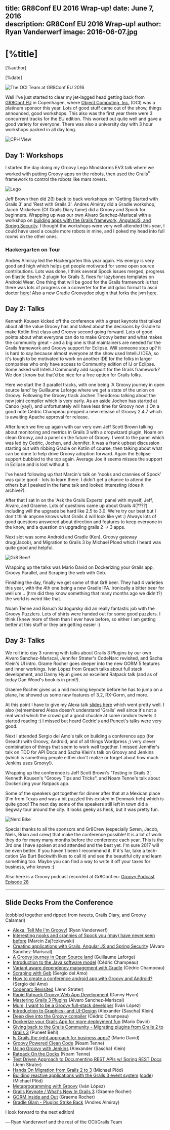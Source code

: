 title: GR8Conf EU 2016 Wrap-up!
date: June 7, 2016  
description: GR8Conf EU 2016 Wrap-up!
author: Ryan Vanderwerf
image: 2016-06-07.jpg   
---

# [%title]

[%author]

[%date] 

![The OCI Team at GR8Conf EU 2016](2016-06-07-img01.jpg)

Well I've just started to clear my jet-lagged head getting back from [GR8Conf EU](https://gr8conf.eu/) in Copenhagen, where [Object Computing, Inc.](https://objectcomputing.com/) (OCI) was a platinum sponsor this year. Lots of good stuff came out of the show, things announced, good workshops. This also was the first year there were 3 concurrent tracks for the EU edition. This worked out quite well and gave a good variety for everyone. There was also a university day with 3 hour workshops packed in all day long.

![CPH View](2016-06-07-img02.jpg)

## Day 1: Workshops

I started the day doing my Groovy Lego Mindstorms EV3 talk where we worked with putting Groovy apps on the robots, then used the Grails<sup>&reg;</sup> framework to control the robots like mars rovers.

![Lego](2016-06-07-img03.jpg)

Jeff Brown then did 2(!) back to back workshops on 'Getting Started with Grails 3' and 'Rest with Grails 3'. Andres Almiray did a Gradle workshop, Jacob Mikkelsen (Of Grails Diary fame) did a Groovy and Spock for beginners. Wrapping up was our own Alvaro Sanchez-Mariscal with a workshop on [building apps with the Grails framework, AngularJS, and Spring Security](https://alvarosanchez.github.io/grails-angularjs-springsecurity-workshop/ "Building Apps with Grails"). I thought the workshops were very well attended this year, I could have used a couple more robots in mine, and I poked my head into full rooms on the other ones.

### Hackergarten on Tour

Andres Almiray led the Hackergarten this year again. His energy is very good and high which helps get people motivated for some open source contributions. Lots was done, I think several Spock issues merged, progress on Elastic Search 2 plugin for Grails 3, fixes for lazybones templates on Android Wear. One thing that will be good for the Grails framework is that there was lots of progress on a converter for the old gdoc format to ascii doctor [here](https://t.co/NA41R1DUjM)! Also a new Gradle Groovydoc plugin that forks the jvm [here](https://t.co/EsFOyuVx7n).

## Day 2: Talks

Kenneth Kousen kicked off the conference with a great keynote that talked about all the value Groovy has and talked about the decisions by Gradle to make Kotlin first class and Groovy second going forward. Lots of good points about what everyone can do to make Groovy better and what makes the community great - and a big one is that maintainers are needed for the Grails framework and Groovy support for Eclipse. Will someone step up? It is hard to say because almost everyone at the show used IntelliJ IDEA, so it's tough to be motivated to work on another IDE for the folks in larger companies who only have access to Community edition of IJ or Eclipse. Some asked will IntelliJ Community add support for the Grails framework? We don't know but that'd be nice for a free option for Grails folks.

Here we start the 3 parallel tracks, with one being 'A Groovy journey in open source land' by Guillaume Laforge where we get a state of the union on Groovy. Following the Groovy track Jochen Theodorou talking about the new joint compiler which is very early. As an aside Jochen has started at Canoo (yay!), and unfortunately will have less time for Groovy now :( On a good note Cédric Champeau prepped a new release of Groovy 2.4.7 which is awaiting Apache approval for release.

After lunch we fire up again with our very own Jeff Scott Brown talking about monitoring and metrics in Grails 3 with a dropwizard plugin, Noam on clean Groovy, and a panel on the future of Groovy. I went to the panel which was led by Cedric, Jochen, and Jennifer. It was a frank upbeat discussion starting out with ribbing Gradle on Kotlin of course, then talking about what can be done to help drive Groovy adoption forward. Again the Eclipse support bubbled to the top again. Average Joe it seems misses the support in Eclipse and is lost without it.

I've heard following up that Marcin's talk on 'nooks and crannies of Spock' was quite good - lots to learn there. I didn't get a chance to attend the others but I peeked in the fame talk and looked interesting (does it archive?).

After that I sat in on the 'Ask the Grails Experts' panel with myself, Jeff, Alvaro, and Graeme. Lots of questions came up about Grails 4(????) including will the upgrade be hard like 2.5 to 3.0\. We're try our best but I don't think anyone knows what Grails 4 will look like yet :) Always lots of good questions answered about direction and features to keep everyone in the know, and a question on upgrading grails 2 -> 3 apps.

Next slot was some Android and Gradle (Ken), Groovy gateway drug(Jacob), and Migration to Grails 3 by Michael Ploed which I heard was quite good and helpful.

![Gr8 Beer!](2016-06-07-img04.jpg)

Wrapping up the talks was Mario David on Dockerizing your Grails app, Groovy Parallel, and Scraping the web with Geb.

Finishing the day, finally we get some of that Gr8 beer. They had 4 varieties this year, with the 4th one being a new Gradle IPA. Ironically a bitter beer for well um... (hrm did they know something that many months ago we didn't?) the world is weird like that.

Noam Tenne and Baruch Sadogursky did an really fantastic job with the Groovy Puzzlers. Lots of shirts were handed out for some good puzzlers. I think I knew more of them than I ever have before, so either I am getting better at this stuff or they are getting easier :)

## Day 3: Talks

We roll into day 3 running with talks about Grails 3 Plugins by our own Alvaro Sanchez-Mariscal, Jennifer Strater's CodeNarc revisited, and Sacha Klein's UI intro. Grame Rocher goes deeper into the new GORM 5 features and inner workings. Iván López from Greach talks about full stack development, and Danny Hyun gives an excellent Ratpack talk (and as of today Dan Wood's book is in print!).

Graeme Rocher gives us a mid morning keynote before he has to jump on a plane, he showed us some new features of 3.2, RX-Gorm, and more.

At this point I have to give my Alexa talk [slides here](https://speakerdeck.com/rvanderwerf/alexa-tell-me-im-groovy-gr8conf-dot-eu-2016) which went pretty well. I also (re)membered Alexa doesn't understand 'Grails' well since it's not a real word which the crowd got a good chuckle at some random tweets it started reading :) I missed but heard Cedric's and Puneet's talks were very good.

Next I attended Sergio del Amo's talk on building a conference app (for Greach) with Groovy, Android, and of all things Wordpress ;) very clever combination of things that seem to work well together. I missed Jennifer's talk on TDD for API Docs and Sacha Klein's talk on Groovy and Jenkins (which is something people either don't realize or forget about how much Jenkins uses Groovy!).

Wrapping up the conference is Jeff Scott Brown's 'Testing in Grails 3', Kenneth Kousen's "Groovy Tips and Tricks", and Noam Tenne's talk about Dockerizing your Ratpack app.

Some of the speakers got together for dinner after that at a Mexican place (I'm from Texas and was a bit puzzled this existed in Denmark heh) which is quite good! The next day some of the speakers still left in town did a Segway tour around the city. It looks geeky as heck, but it was pretty fun.

![Nerd Bike](2016-06-07-img05.jpg)

Special thanks to all the sponsors and Gr8Crew (especially Søren, Jacob, Niels, Brian and crew) that make the conference possible! It is a lot of work they do for many many months before the conference each year. This is the 3rd one I have spoken at and attended and the best yet. I'm sure 2017 will be even better. If you haven't been I recommend it. If it's far, take a tech-cation (As Burt Beckwith likes to call it) and see the beautiful city and learn something too. Maybe you can find a way to write it off your taxes for business, who knows :)

Also here is a Groovy podcast recorded at Gr8Conf.eu: [Groovy Podcast Episode 28](https://www.youtube.com/watch?v=Sj9P6_jT9R8)

***

## Slide Decks From the Conference

(cobbled together and ripped from tweets, Grails Diary, and Groovy Calamari)

*   [Alexa, Tell Me I'm Groovy!](https://speakerdeck.com/rvanderwerf/alexa-tell-me-im-groovy-gr8conf-dot-eu-2016) (Ryan Vanderwerf)
*   [Interesting nooks and crannies of Spock you (may) have never seen before](https://speakerdeck.com/szpak/interesting-nooks-and-crannies-of-spock-you-may-have-never-seen-before) (Marcin Zaj?czkowski)
*   [Creating applications with Grails, Angular JS and Spring Security](https://www.slideshare.net/alvarosanchezmariscal/creating-applications-with-grails-angular-js-and-spring-security-62646073) (Alvaro Sanchez-Mariscal)
*   [A Groovy journey in Open Source land](https://speakerdeck.com/glaforge/a-groovy-journey-in-open-source-land) (Guillaume Laforge)
*   [Introduction to the Java software model](https://melix.github.io/gr8conf2016-intro-software-model/#/) (Cédric Champeau)
*   [Variant aware dependency management with Gradle](https://melix.github.io/gr8conf2016-variant-aware-dep-mgmt/#/) (Cédric Champeau)
*   [Scraping with Geb](https://speakerdeck.com/sdelamo/scraping-with-geb) (Sergio del Amo)
*   [How to create a conference android app with Groovy and Android?](https://t.co/2GsyZuq2h8) (Sergio del Amo)
*   [Codenarc Revisited](https://speakerdeck.com/jlstrater/codenarc-revisited-gr8conf-eu-2016) (Jenn Strater)
*   [Rapid Ratpack Groovy Web App Development](https://danhyun.github.io/2016-gr8confeu-rapid-ratpack-groovy/#implementing_individual_todo_chain) (Danny Hyun)
*   [Mastering Grails 3 Plugins](https://www.slideshare.net/alvarosanchezmariscal/mastering-grails-3-plugins-gr8conf-eu-2016) (Alvaro Sanchez-Mariscal)
*   [Mum, I want to be a Groovy full-stack developer](https://www.slideshare.net/ilopmar/gr8conf-2016-mum-i-want-to-be-a-groovy-fullstack-developer) (Iván López)
*   [Introduction to Graphics- and UI-Design](https://de.slideshare.net/sascha_klein/introduction-to-graphics-and-uidesign) (Alexander (Sascha) Klein)
*   [Deep dive into the Groovy compiler](https://melix.github.io/gr8conf2016-deepdive-groovy-compiler/#/) (Cédric Champeau)
*   [Dockerize your Grails App for more deployment fun](https://speakerdeck.com/mariodavid/dockerize-your-grails-app-for-more-deployment-fun-gr8conf-eu-2016) (Mario David)
*   [Giving back to the Grails Community - Migrating plugins from Grails 2 to Grails 3](https://speakerdeck.com/behl/giving-back-to-the-grails-community-migrating-plugins-from-grails-2-to-grails-3) (Puneet Behl)
*   [Is Grails the right approach for business apps?](https://speakerdeck.com/mariodavid/is-grails-the-right-approach-for-business-apps-gr8conf-eu-2016) (Mario David)
*   [Groovy Powered Clean Code](https://www.slideshare.net/gr8conf/groovy-powered-clean-code) (Noam Tenne)
*   [Using Groovy with Jenkins](https://de.slideshare.net/sascha_klein/using-groovy-with-jenkins) (Alexander (Sascha) Klein)
*   [Ratpack On the Docks](https://www.slideshare.net/gr8conf/ratpack-on-the-docks) (Noam Tenne)
*   [Test Driven Approach to Documenting REST APIs w/ Spring REST Docs](https://speakerdeck.com/jlstrater/a-test-driven-approach-to-documenting-restful-apis-with-spring-rest-docs-gr8conf-eu-2016) (Jenn Strater)
*   [Hands On Migration from Grails 2 to 3](https://www.innoq.com/de/talks/2016/06/hands-on-migration-grails-2-to-3/) (Michael Plöd)
*   [Building reactive applications with the Grails 3 event system](https://www.innoq.com/de/talks/2016/06/reactive-applications-with-grails3/) ([code](https://github.com/mploed/grails-event-example)) (Michael Plöd)
*   [Metaprogramming with Groovy](https://www.slideshare.net/ilopmar/gr8conf-2016-metaprogramming-with-groovy) (Iván López)
*   [Grails Keynote / What's New In Grails 3](https://www.slideshare.net/graemerocher/gr8conf-2016-whats-new-in-grails-3) (Graeme Rocher)
*   [GORM Inside and Out](https://www.slideshare.net/graemerocher/gr8conf-2016-gorm-inside-and-out) (Graeme Rocher)
*   [Gradle Glam - Plugins Strike Back](https://www.slideshare.net/aalmiray/gradle-glam-plugis-strike-back) (Andres Almiray)

I look forward to the next edition! 

— Ryan Vanderwerf and the rest of the OCI/Grails Team
